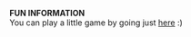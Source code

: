 **FUN INFORMATION**\
You can play a little game by going just [here](https://youelmm.github.io/game) :)